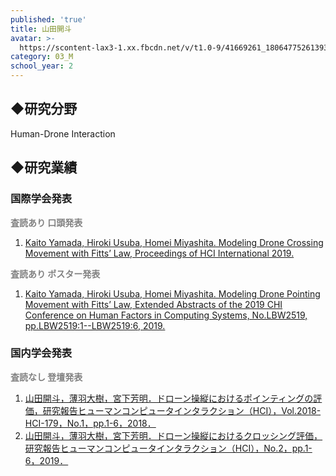 ```yaml
---
published: 'true'
title: 山田開斗
avatar: >-
  https://scontent-lax3-1.xx.fbcdn.net/v/t1.0-9/41669261_1806477526139331_8169059167433129984_n.jpg?_nc_cat=101&_nc_oc=AQnqVSnFbqAdTiCLfsbDHeIBKdob82IDrQ6Ct2Re0tH1fzaklyIW2mkZKa-YUwn7220&_nc_ht=scontent-lax3-1.xx&oh=2d384169f3c691485e5a9225398fbcc9&oe=5D80C35B
category: 03_M
school_year: 2
---
```

<style>#_a_:after { content: ""; padding: 0; }</style>



## ◆研究分野

Human-Drone Interaction

## ◆研究業績

### 国際学会発表



<span style="color:gray;">**査読あり 口頭発表**</span>

1. [Kaito Yamada, Hiroki Usuba, Homei Miyashita. Modeling Drone Crossing Movement with Fitts’ Law, Proceedings of HCI International 2019.](https://research.miyashita.com/papers/I38)

<span style="color:gray;">**査読あり ポスター発表**</span>

1. [Kaito Yamada, Hiroki Usuba, Homei Miyashita. Modeling Drone Pointing Movement with Fitts’ Law, Extended Abstracts of the 2019 CHI Conference on Human Factors in Computing Systems, No.LBW2519, pp.LBW2519:1--LBW2519:6, 2019.](https://research.miyashita.com/papers/I37)

### 国内学会発表

<span style="color:gray;">**査読なし 登壇発表**</span>

1. [山田開斗，薄羽大樹，宮下芳明．ドローン操縦におけるポインティングの評価，研究報告ヒューマンコンピュータインタラクション（HCI），Vol.2018-HCI-179，No.1，pp.1-6，2018．](https://research.miyashita.com/papers/D198)
2. [山田開斗，薄羽大樹，宮下芳明．ドローン操縦におけるクロッシング評価，研究報告ヒューマンコンピュータインタラクション（HCI），No.2，pp.1-6，2019．](https://research.miyashita.com/papers/D213)

##
